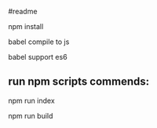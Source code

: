 #readme

npm install

babel compile to js

babel support es6


## run npm scripts commends:

npm run index

npm run build